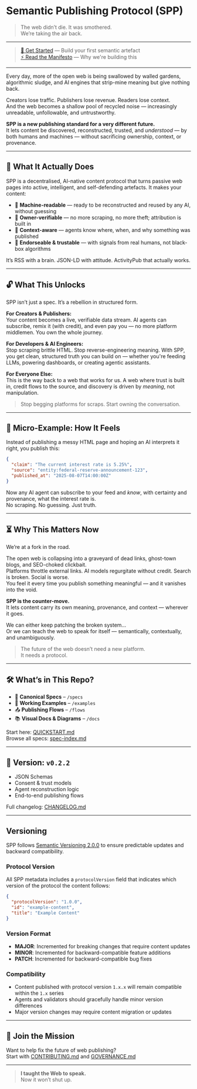 # Semantic Publishing Protocol (SPP)

> The web didn’t die. It was smothered.  
> We’re taking the air back.

---

> [🚀 Get Started](docs/QUICKSTART.md) — Build your first semantic artefact  
> [⚡ Read the Manifesto](MANIFESTO.md) — Why we're building this

---

Every day, more of the open web is being swallowed by walled gardens, algorithmic sludge, and AI engines that strip-mine meaning but give nothing back.

Creators lose traffic. Publishers lose revenue. Readers lose context.  
And the web becomes a shallow pool of recycled noise — increasingly unreadable, unfollowable, and untrustworthy.

**SPP is a new publishing standard for a very different future.**  
It lets content be discovered, reconstructed, trusted, and *understood* — by both humans and machines — without sacrificing ownership, context, or provenance.

---

## 🧠 What It Actually Does

SPP is a decentralised, AI-native content protocol that turns passive web pages into active, intelligent, and self-defending artefacts. It makes your content:

- 🧠 **Machine-readable** — ready to be reconstructed and reused by any AI, without guessing
- 🔐 **Owner-verifiable** — no more scraping, no more theft; attribution is built in
- 🧭 **Context-aware** — agents know where, when, and why something was published
- 🤝 **Endorseable & trustable** — with signals from real humans, not black-box algorithms

It’s RSS with a brain. JSON-LD with attitude. ActivityPub that actually works.

---

## 🔓 What This Unlocks

SPP isn’t just a spec. It’s a rebellion in structured form.

**For Creators & Publishers:**  
Your content becomes a live, verifiable data stream. AI agents can subscribe, remix it (with credit), and even pay you — no more platform middlemen. You own the whole journey.

**For Developers & AI Engineers:**  
Stop scraping brittle HTML. Stop reverse-engineering meaning. With SPP, you get clean, structured truth you can build on — whether you're feeding LLMs, powering dashboards, or creating agentic assistants.

**For Everyone Else:**  
This is the way back to a web that works for us. A web where trust is built in, credit flows to the source, and discovery is driven by *meaning*, not manipulation.

> Stop begging platforms for scraps. Start owning the conversation.

---

## 🧠 Micro-Example: How It Feels

Instead of publishing a messy HTML page and hoping an AI interprets it right, you publish this:

```json
{
  "claim": "The current interest rate is 5.25%",
  "source": "entity:federal-reserve-announcement-123",
  "published_at": "2025-08-07T14:00:00Z"
}
```

Now any AI agent can subscribe to your feed and *know*, with certainty and provenance, what the interest rate is.  
No scraping. No guessing. Just truth.

---

## ⏳ Why This Matters Now

We’re at a fork in the road.

The open web is collapsing into a graveyard of dead links, ghost-town blogs, and SEO-choked clickbait.  
Platforms throttle external links. AI models regurgitate without credit. Search is broken. Social is worse.  
You feel it every time you publish something meaningful — and it vanishes into the void.

**SPP is the counter-move.**  
It lets content carry its own meaning, provenance, and context — wherever it goes.

We can either keep patching the broken system...  
Or we can teach the web to speak for itself — semantically, contextually, and unambiguously.

> The future of the web doesn’t need a new platform.  
> It needs a protocol.

---

## 🛠️ What’s in This Repo?

- 📘 **Canonical Specs** – `/specs`
- 🧪 **Working Examples** – `/examples`
- 📤 **Publishing Flows** – `/flows`
- 📚 **Visual Docs & Diagrams** – `/docs`

Start here: [QUICKSTART.md](docs/QUICKSTART.md)  
Browse all specs: [spec-index.md](docs/spec-index.md)

---

## 🚀 Version: `v0.2.2`

- JSON Schemas
- Consent & trust models
- Agent reconstruction logic
- End-to-end publishing flows

Full changelog: [CHANGELOG.md](docs/changelog.md)

---

## Versioning

SPP follows [Semantic Versioning 2.0.0](https://semver.org/) to ensure predictable updates and backward compatibility.

### Protocol Version

All SPP metadata includes a `protocolVersion` field that indicates which version of the protocol the content follows:

```json
{
  "protocolVersion": "1.0.0",
  "id": "example-content",
  "title": "Example Content"
}
```

### Version Format

- **MAJOR**: Incremented for breaking changes that require content updates
- **MINOR**: Incremented for backward-compatible feature additions
- **PATCH**: Incremented for backward-compatible bug fixes

### Compatibility

- Content published with protocol version `1.x.x` will remain compatible within the `1.x` series
- Agents and validators should gracefully handle minor version differences
- Major version changes may require content migration or updates

---

## 🤝 Join the Mission

Want to help fix the future of web publishing?  
Start with [CONTRIBUTING.md](CONTRIBUTING.md) and [GOVERNANCE.md](GOVERNANCE.md)

---

> **I taught the Web to speak.**  
> Now it won’t shut up.